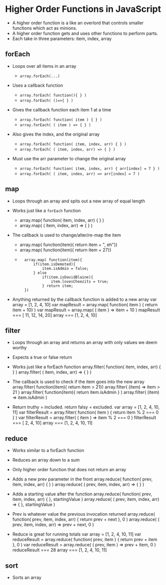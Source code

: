 # Higher Order Functions in JavaScript
- A higher order function is a like an overlord that controls smaller functions which act as minions.
- A higher order function gets and uses other functions to perform parts.
- Each take in three parameters: item, index, array

## forEach
- Loops over all items in an array
    - `array.forEach(...)`

- Uses a callback function
    - `array.forEach( function(){ } )`
    - `array.forEach( ()=>{ } )`

- Gives the callback function each item 1 at a time
    - `array.forEach( function( item ) { } )`
    - `array.forEach( ( item ) => { } )`

- Also gives the index, and the original array
    - `array.forEach( function( item, index, arr) { } )`
    - `array.forEach( ( item, index, arr) => { } )`

- Must use the arr parameter to change the original array
    - `array.forEach( function( item, index, arr) { arr[index] = 7 } )`
    - `array.forEach( ( item, index, arr) => arr[index] = 7 )`

## map
- Loops through an array and spits out a new array of equal length
- Works just like a `forEach` function
    - array.map( function( item, index, arr) { } )
    - array.map( ( item, index, arr) => { } )

- The callback is used to change/alter/re-map the item
    - array.map( function(item){ return item + ", eh"})
    - array.map( function(item){ return item + 27})
    - 
            array.map( function(item){ 
                if(item.isDemoted){ 
                    item.isAdmin = false; 
                } else 
                    if(item.isDavidBlaine){ 
                        item.lovesCheezits = true;
                    } return item; 
            })
 
- Anything returned by the callback function is added to a new array
    var array = [1, 2, 4, 10]
    var mapResult = array.map( function( item ) { return item + 10} )
    var mapResult = array.map( ( item ) => item + 10 )
    mapResult === [ 11, 12, 14, 20]
    array === [1, 2, 4, 10]

## filter
- Loops through an array and returns an array with only values we deem worthy 
- Expects a true or false return
- Works just like a forEach function
    array.filter( function( item, index, arr) { } )
    array.filter( ( item, index, arr) => { } )

- The callback is used to check if the item goes into the new array
    array.filter( function(item){ return item > 21}) array.filter( (item) => item > 21 )
    array.filter( function(item){ return item.isAdmin } ) array.filter( (item) => item.isAdmin )

- Return truthy = included. return falsy = excluded.
    var array = [1, 2, 4, 10, 11]
    var filterResult = array.filter( function( item ) { return item % 2 === 0 } )
    var filterResult = array.filter( ( item ) => item % 2 === 0 )
    filterResult === [ 2, 4, 10]
    array === [1, 2, 4, 10, 11]

## reduce
- Works similar to a forEach function
- Reduces an array down to a sum
- Only higher order function that does not return an array
- Adds a new prev parameter in the front
    array.reduce( function( prev, item, index, arr) { } )
    array.reduce( ( prev, item, index, arr) => { } )

- Adds a starting value after the function
    array.reduce( function( prev, item, index, arr) { }, startingValue )
    array.reduce( ( prev, item, index, arr) => { }, startingValue )

- Prev is whatever value the previous invocation returned
    array.reduce( function( prev, item, index, arr) { return prev + next }, 0 )
    array.reduce( ( prev, item, index, arr) => prev + next, 0 )

- Reduce is great for running totals
    var array = [1, 2, 4, 10, 11]
    var reduceResult = array.reduce( function( prev, item ) { return prev + item }, 0 )
    var reduceResult = array.reduce( ( prev, item ) => prev + item, 0 )
    reduceResult === 28
    array === [1, 2, 4, 10, 11]

## sort
- Sorts an array